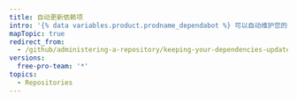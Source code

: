 ```yaml
---
title: 自动更新依赖项
intro: '{% data variables.product.prodname_dependabot %} 可以自动维护您的仓库的依赖项。'
mapTopic: true
redirect_from:
  - /github/administering-a-repository/keeping-your-dependencies-updated-automatically
versions:
  free-pro-team: '*'
topics:
  - Repositories
---
```


